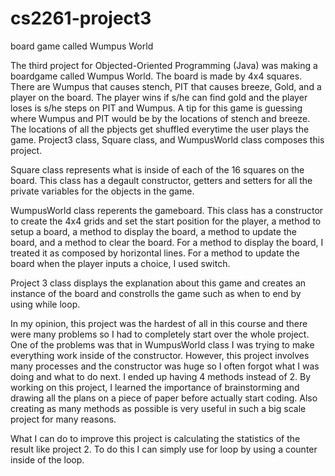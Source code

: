 # cs2261-project3
board game called Wumpus World

  The third project for Objected-Oriented Programming (Java) was making 
a boardgame called Wumpus World. The board is made by 4x4 squares. There are
Wumpus that causes stench, PIT that causes breeze, Gold, and a player on the 
board. The player wins if s/he can find gold and the player loses is s/he 
steps on PIT and Wumpus. A tip for this game is guessing where Wumpus and PIT
would be by the locations of stench and breeze. The locations of all the 
pbjects get shuffled everytime the user plays the game. Project3 class, 
Square class, and WumpusWorld class composes this project. 

  Square class represents what is inside of each of the 16 squares on
the board. This class has a degault constructor, getters and setters for
all the private variables for the objects in the game. 

  WumpusWorld class reperents the gameboard. This class has a constructor 
to create the 4x4 grids and set the start position for the player, a method to 
setup a board, a method to display the board, a method to update the board, and
a method to clear the board. For a method to display the board, I treated it 
as composed by horizontal lines. For a method to update the board when the 
player inputs a choice, I used switch.

  Project 3 class displays the explanation about this game and creates
an instance of the board and constrolls the game such as when to end by using
while loop.

  In my opinion, this project was the hardest of all in this course
and there were many problems so I had to completely start over the whole 
project. One of the problems was that in WumpusWorld class I was trying to make 
everything work inside of the constructor. However, this project involves 
many processes and the constructor was huge so I often forgot what I was doing
and what to do next. I ended up having 4 methods instead of 2. By working on 
this project, I learned the importance of brainstorming and drawing all the 
plans on a piece of paper before actually start coding. Also creating as many
methods as possible is very useful in such a big scale project for many 
reasons.

  What I can do to improve this project is calculating the statistics of
the result like project 2. To do this I can simply use for loop by using a 
counter inside of the loop.
